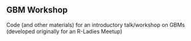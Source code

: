 
## GBM Workshop

Code (and other materials) for an introductory talk/workshop on GBMs (developed originally for an R-Ladies Meetup)


